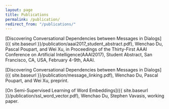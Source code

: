```yaml
---
layout: page
title: Publications
permalink: /publication/
redirect_from: "/publications/"
---
```


[Discovering Conversational Dependencies between Messages in Dialogs]({{ site.baseurl }}/publication/aaai2017_student_abstract.pdf),
Wenchao Du, Pascal Poupart, and Wei Xu, in Proceedings of the Thirty-First AAAI Conference on Artificial Intelligence(AAAI2017), Student Abstract, San Francisco, CA, USA, February 4-9th, AAAI.

[Discovering Conversational Dependencies between Messages in Dialogs]({{ site.baseurl }}/publication/message_linking.pdf),
Wenchao Du, Pascal Poupart, and Wei Xu, preprint.

[On Semi-Supervised Learning of Word Embeddings]({{ site.baseurl }}/publication/ssl_word_vector.pdf),
Wenchao Du, Stephen Vavasis, working paper.
